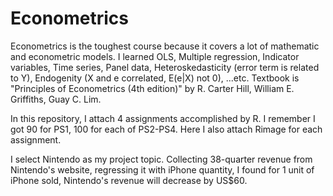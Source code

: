 # Econometrics

Econometrics is the toughest course because it covers a lot of mathematic and econometric models. I learned OLS, Multiple regression, 
Indicator variables, Time series, Panel data, Heteroskedasticity (error term is related to Y), Endogenity (X and e correlated, E(e|X) not 0), ...etc. Textbook is "Principles of Econometrics (4th edition)" by R. Carter Hill, William E. Griffiths, Guay C. Lim.

In this repository, I attach 4 assignments accomplished by R. I remember I got 90 for PS1, 100 for each of PS2-PS4. Here I also attach Rimage for each assignment.

I select Nintendo as my project topic. Collecting 38-quarter revenue from Nintendo's website, regressing it with iPhone quantity, I found for 1 unit of iPhone sold, Nintendo's revenue will decrease by US$60. 



